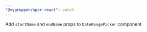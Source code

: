 ```yaml
---
"@vygruppen/spor-react": patch
---
```


Add `startName` and `endName` props to `DateRangePicker` component
